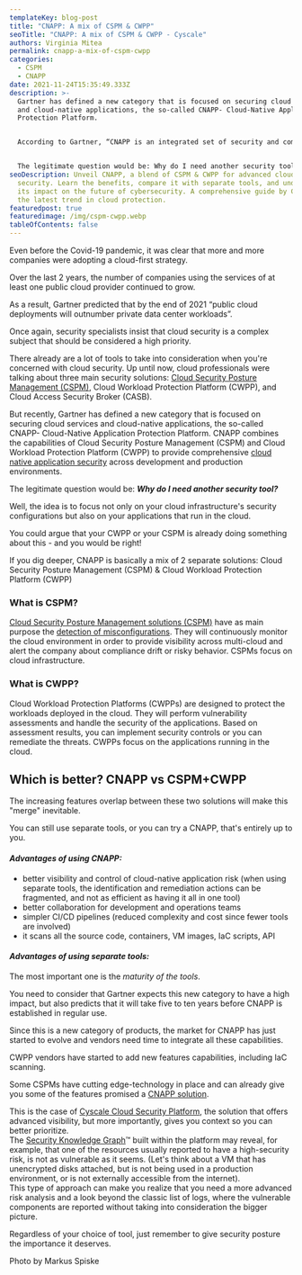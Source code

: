 ```yaml
---
templateKey: blog-post
title: "CNAPP: A mix of CSPM & CWPP"
seoTitle: "CNAPP: A mix of CSPM & CWPP - Cyscale"
authors: Virginia Mitea
permalink: cnapp-a-mix-of-cspm-cwpp
categories:
  - CSPM
  - CNAPP
date: 2021-11-24T15:35:49.333Z
description: >-
  Gartner has defined a new category that is focused on securing cloud services
  and cloud-native applications, the so-called CNAPP- Cloud-Native Application
  Protection Platform.


  According to Gartner, “CNAPP is an integrated set of security and compliance capabilities designed to help secure and protect cloud-native applications across development and production.”


  The legitimate question would be: Why do I need another security tool?
seoDescription: Unveil CNAPP, a blend of CSPM & CWPP for advanced cloud
  security. Learn the benefits, compare it with separate tools, and understand
  its impact on the future of cybersecurity. A comprehensive guide by Cyscale on
  the latest trend in cloud protection.
featuredpost: true
featuredimage: /img/cspm-cwpp.webp
tableOfContents: false
---
```

<!--StartFragment-->

Even before the Covid-19 pandemic, it was clear that more and more companies were adopting a cloud-first strategy.

Over the last 2 years, the number of companies using the services of at least one public cloud provider continued to grow.

As a result, Gartner predicted that by the end of 2021 “public cloud deployments will outnumber private data center workloads”.

Once again, security specialists insist that cloud security is a complex subject that should be considered a high priority.

There already are a lot of tools to take into consideration when you're concerned with cloud security. Up until now, cloud professionals were talking about three main security solutions: [Cloud Security Posture Management (CSPM)](https://cyscale.com/blog/cloud-security-posture-management-cspm-guide/), Cloud Workload Protection Platform (CWPP), and Cloud Access Security Broker (CASB).

But recently, Gartner has defined a new category that is focused on securing cloud services and cloud-native applications, the so-called CNAPP- Cloud-Native Application Protection Platform. CNAPP combines the capabilities of Cloud Security Posture Management (CSPM) and Cloud Workload Protection Platform (CWPP) to provide comprehensive [cloud native application security](https://cyscale.com/blog/cnapp-secure-native-applications/) across development and production environments.

The legitimate question would be: ***Why do I need another security tool?***

Well, the idea is to focus not only on your cloud infrastructure's security configurations but also on your applications that run in the cloud.

You could argue that your CWPP or your CSPM is already doing something about this - and you would be right!

If you dig deeper, CNAPP is basically a mix of 2 separate solutions:  Cloud Security Posture Management (CSPM) & Cloud Workload Protection Platform (CWPP)

### What is CSPM?

[Cloud Security Posture Management solutions (CSPM)](https://cyscale.com/products/cloud-security-posture-management/) have as main purpose the [detection of misconfigurations](https://cyscale.com/use-cases/cloud-misconfigurations/). They will continuously monitor the cloud environment in order to provide visibility across multi-cloud and alert the company about compliance drift or risky behavior. CSPMs focus on cloud infrastructure.

### What is CWPP?

Cloud Workload Protection Platforms (CWPPs) are designed to protect the workloads deployed in the cloud. They will perform vulnerability assessments and handle the security of the applications. Based on assessment results, you can implement security controls or you can remediate the threats. CWPPs focus on the applications running in the cloud.

## **Which is better? CNAPP vs CSPM+CWPP**

The increasing features overlap between these two solutions will make this "merge" inevitable.

 You can still use separate tools, or you can try a CNAPP, that's entirely up to you.

#### ***Advantages of using CNAPP:***

* better visibility and control of cloud-native application risk (when using separate tools, the identification and remediation actions can be fragmented, and not as efficient as having it all in one tool)
* better collaboration for development and operations teams
* simpler CI/CD pipelines (reduced complexity and cost since fewer tools are involved)
* it scans all the source code, containers, VM images, IaC scripts, API

#### ***Advantages of using separate tools:***

The most important one is the *maturity of the tools*.

You need to consider that Gartner expects this new category to have a high impact, but also predicts that it will take five to ten years before CNAPP is established in regular use.

Since this is a new category of products, the market for CNAPP has just started to evolve and vendors need time to integrate all these capabilities.

CWPP vendors have started to add new features capabilities, including IaC scanning.

Some CSPMs have cutting edge-technology in place and can already give you some of the features promised a [CNAPP solution](https://cyscale.com/products/cnapp/).

This is the case of [Cyscale Cloud Security Platform](https://cyscale.com), the solution that offers advanced visibility, but more importantly, gives you context so you can better prioritize.\
The [Security Knowledge Graph](https://cyscale.com/products/security-knowledge-graph/)™ built within the platform may reveal, for example, that one of the resources usually reported to have a high-security risk, is not as vulnerable as it seems. (Let's think about a VM that has unencrypted disks attached, but is not being used in a production environment, or is not externally accessible from the internet).\
This type of approach can make you realize that you need a more advanced risk analysis and a look beyond the classic list of logs, where the vulnerable components are reported without taking into consideration the bigger picture.

Regardless of your choice of tool, just remember to give security posture the importance it deserves.

<!--EndFragment-->

<!--StartFragment-->

Photo by Markus Spiske

<!--EndFragment-->
